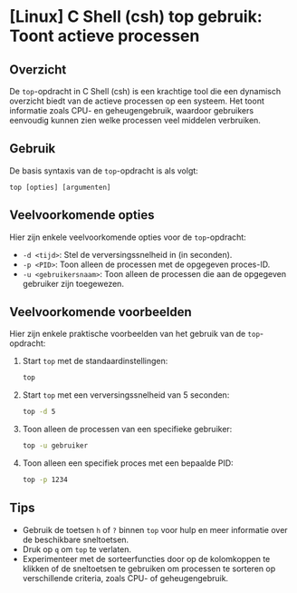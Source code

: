 # [Linux] C Shell (csh) top gebruik: Toont actieve processen

## Overzicht
De `top`-opdracht in C Shell (csh) is een krachtige tool die een dynamisch overzicht biedt van de actieve processen op een systeem. Het toont informatie zoals CPU- en geheugengebruik, waardoor gebruikers eenvoudig kunnen zien welke processen veel middelen verbruiken.

## Gebruik
De basis syntaxis van de `top`-opdracht is als volgt:

```
top [opties] [argumenten]
```

## Veelvoorkomende opties
Hier zijn enkele veelvoorkomende opties voor de `top`-opdracht:

- `-d <tijd>`: Stel de verversingssnelheid in (in seconden).
- `-p <PID>`: Toon alleen de processen met de opgegeven proces-ID.
- `-u <gebruikersnaam>`: Toon alleen de processen die aan de opgegeven gebruiker zijn toegewezen.

## Veelvoorkomende voorbeelden
Hier zijn enkele praktische voorbeelden van het gebruik van de `top`-opdracht:

1. Start `top` met de standaardinstellingen:
   ```bash
   top
   ```

2. Start `top` met een verversingssnelheid van 5 seconden:
   ```bash
   top -d 5
   ```

3. Toon alleen de processen van een specifieke gebruiker:
   ```bash
   top -u gebruiker
   ```

4. Toon alleen een specifiek proces met een bepaalde PID:
   ```bash
   top -p 1234
   ```

## Tips
- Gebruik de toetsen `h` of `?` binnen `top` voor hulp en meer informatie over de beschikbare sneltoetsen.
- Druk op `q` om `top` te verlaten.
- Experimenteer met de sorteerfuncties door op de kolomkoppen te klikken of de sneltoetsen te gebruiken om processen te sorteren op verschillende criteria, zoals CPU- of geheugengebruik.